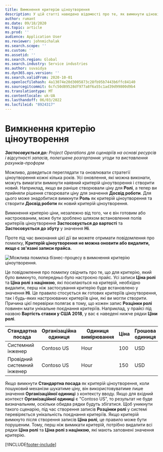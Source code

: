 ```yaml
---
title: Вимкнення критерію ціноутворення
description: У цій статті наведено відомості про те, як вимкнути цінові розміри.
author: rumant
ms.date: 09/18/2020
ms.topic: article
ms.prod: ''
audience: Application User
ms.reviewer: johnmichalak
ms.search.scope: ''
ms.custom: ''
ms.assetid: ''
ms.search.region: Global
ms.search.industry: Service industries
ms.author: suvaidya
ms.dyn365.ops.version: ''
ms.search.validFrom: 2020-10-01
ms.openlocfilehash: 4a13074e20d3005873c28fb95b7443b6ffc84140
ms.sourcegitcommit: 6cfc50d89528df977a8f6a55c1ad39d99800d9b4
ms.translationtype: MT
ms.contentlocale: uk-UA
ms.lasthandoff: 06/03/2022
ms.locfileid: "8924317"
---
```

# <a name="turning-off-a-pricing-dimension"></a>Вимкнення критерію ціноутворення

_**Застосовується до:** Project Operations для сценаріїв на основі ресурсів і відсутності запасів, полегшене розгортання: угоди та виставлення рахунків-проформ_

Можливо, доведеться переглядати та оновлювати стратегії ціноутворення кожні кілька років. Усі оновлення, які можна виконати, можуть вимагати вимкнути наявний критерій ціноутворення і створити новий. Наприклад, якщо ви раніше створювали ціну для **Ролі**, а тепер ви прийняли рішення створювати ціну для значення **Досвід роботи**. Для цього може знадобитися вимкнути **Роль** як критерій ціноутворення та створити **Досвід роботи** як новий критерій ціноутворення. 

Вимкнення критерію ціни, незалежно від того, чи є він готовим або настроюваним, може бути зроблено шляхом встановлення полів критеріїв ціноутворення **Застосовується до вартості** та **Застосовується до збуту** у значення **Ні**.

Проте під час виконання цієї дії ви можете отримати повідомлення про помилку, **Критерій ціноутворення не можна оновити або видалити, якщо є зв'язані записи прайса.**

![Можлива помилка бізнес-процесу в вимкнення критерію ціноутворення.](media/Business-Process-Error.png)

Це повідомлення про помилку свідчить про те, що для критерію, який було вимкнуто, попередньо було настроєно прайс. Усі записи **Ціна ролі** та **Ціна ролі з націнкою**, які посилаються на критерій, необхідно видалити, перш ніж застосування критерію буде встановлено у значення **Ні**. Це правило стосується як готових критеріїв ціноутворення, так і будь-яких настроюваних критеріїв ціни, які ви могли створити. Причина цієї перевірки полягає в тому, що кожен запис **Розцінки ролі** повинен мати унікальне поєднання критеріїв. Наприклад, у прайсі під назвою **Вартість ставки у США 2018**, у вас є наведені нижче рядки **Ціни ролі**. 

| Стандартна посада         | Організаційна одиниця    |Одиниця вимірювання   |Ціна  |Грошова одиниця  |
| -----------------------|-------------|-------|-------|----------|
| Системний інженер|Contoso US|Hour| 100|USD|
| Провідний системний інженер|Contoso US|Hour| 150| USD|


Якщо вимкнути **Стандартна посада** як критерій ціноутворення, коли пошуковий механізм шукатиме ціну, він використовуватиме лише значення **Організаційної одиниці** з контексту вводу. Якщо для вхідний контекст **Організаційної одиниці** є "Contoso US", то результат не буде визначальним, оскільки обидва рядки будуть збігатися. Щоб уникнути такого сценарію, під час створення записів **Розцінки ролі** у системі перевіряється унікальність поєднання критеріїв. Якщо критерій вимкнуто після створення записів **Ціна ролі**, це правило може бути порушеним. Тому, перш ніж вимикати критерій, потрібно видалити всі рядки **Ціна ролі** та **Ціна ролі з націнкою**, які мають заповнені значення критерію.


[!INCLUDE[footer-include](../includes/footer-banner.md)]